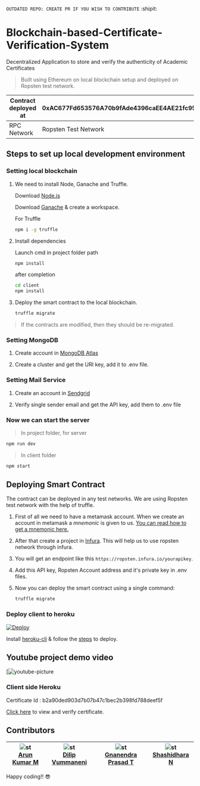 `OUTDATED REPO: CREATE PR IF YOU WISH TO CONTRIBUTE` :shipit:


# Blockchain-based-Certificate-Verification-System
Decentralized Application to store and verify the authenticity of Academic Certificates

> Built using Ethereum on local blockchain setup and deployed on Ropsten test network.

| Contract deployed at | 0xAC677Fd653576A70b9fAde4396caEE4AE21fc95a |
| -------------------- | ------------------------------------------ |
| RPC Network          | Ropsten Test Network                       |

## Steps to set up local development environment

### Setting local blockchain

1. We need to install Node, Ganache and Truffle.
   
   Download [Node.js](https://nodejs.org/en/download/) 
    
   Download [Ganache](https://www.trufflesuite.com/ganache) & create a workspace.
   
   For Truffle
   ```bash
   npm i -g truffle
   ```

1. Install dependencies
  
   Launch cmd in project folder path
   ```bash
   npm install
   ```
   after completion
   ```bash
   cd client
   npm install
   ```

1. Deploy the smart contract to the local blockchain.

   ```bash
   truffle migrate
   ```

> If the contracts are modified, then they should be re-migrated.

### Setting MongoDB

1. Create account in [MongoDB Atlas](https://www.mongodb.com/)

1. Create a cluster and get the URI key, add it to .env file.

### Setting Mail Service

1. Create an account in [Sendgrid](https://signup.sendgrid.com/)

1. Verify single sender email and get the API key, add them to .env file

### Now we can start the server

> In project folder, for server
```bash
npm run dev
```
> In client folder
```bash
npm start
```

## Deploying Smart Contract

The contract can be deployed in any test networks. We are using Ropsten test network with the help of truffle.

1. First of all we need to have a metamask account. When we create an account in metamask a _mnemonic_ is given to us. [You can read how to get a mnemonic here.](https://support.dex.top/hc/en-us/articles/360004125614-How-to-Create-Mnemonic-Phrase-with-MetaMask-)

1. After that create a project in [Infura](https://infura.io). This will help us to use ropsten network through infura.

1. You will get an endpoint like this `https://ropsten.infura.io/yourapikey`.

1. Add this API key, Ropsten Account address and it's private key in .env files.

1. Now you can deploy the smart contract using a single command:

   ```BASH
   truffle migrate
   ```
### Deploy client to heroku

[![Deploy](https://www.herokucdn.com/deploy/button.png)](https://heroku.com/deploy)

Install [heroku-cli](https://devcenter.heroku.com/articles/heroku-cli#download-and-install) & follow the [steps](https://devcenter.heroku.com/articles/deploying-nodejs#deploy-your-application-to-heroku) to deploy.

## Youtube project demo video

[![youtube-picture](https://youtu.be/qj-LdkTO9Ic)


### Client side Heroku

Certificate Id : b2a90ded903d7b07b47c1bec2b398fd788deef5f

[Click here](https://academic-verify.herokuapp.com/) to view and verify certificate.

## Contributors

<!-- ALL-CONTRIBUTORS-LIST:START - Do not remove or modify this section -->
<!-- prettier-ignore -->
| ![st](https://github.com/arun664.png?size=50)<br /> [Arun Kumar M](https://github.com/arun664) | ![st](https://github.com/vummanenidilip.png?size=50)<br />  [Dilip Vummaneni](https://github.com/vummanenidilip) | ![st](https://github.com/gnanendraprasad.png?size=50)<br /> [Gnanendra Prasad T](https://github.com/gnanendraprasad) | ![st](https://github.com/shashi9690.png?size=50)<br /> [Shashidhara N](https://github.com/shashi9690)|
| :---: | :---: | :---: | :---: |
<!-- ALL-CONTRIBUTORS-LIST:END -->

Happy coding!! :sunglasses: